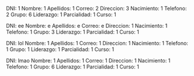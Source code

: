 DNI: 1
Nombre: 1
Apellidos: 1
Correo: 2
Direccion: 3
Nacimiento: 1
Telefono: 2
Grupo: 6
Liderazgo: 1
Parcialidad: 1
Curso: 1

DNI: ee
Nombre: e
Apellidos: e
Correo: e
Direccion: 1
Nacimiento: 1
Telefono: 1
Grupo: 3
Liderazgo: 1
Parcialidad: 1
Curso: 1

DNI: lol
Nombre: 1
Apellidos: 1
Correo: 1
Direccion: 1
Nacimiento: 1
Telefono: 1
Grupo: 1
Liderazgo: 1
Parcialidad: 1
Curso: 1

DNI: lmao
Nombre: 1
Apellidos: 1
Correo: 1
Direccion: 1
Nacimiento: 1
Telefono: 1
Grupo: 6
Liderazgo: 1
Parcialidad: 1
Curso: 1

